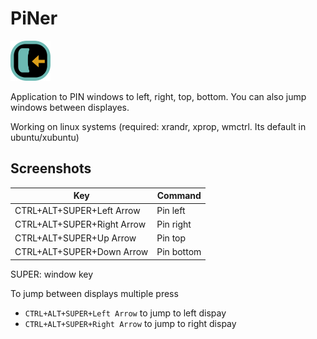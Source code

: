 # PiNer

<img src="src/assets/logo.png" width="64">

Application to PIN windows to left, right, top, bottom.
You can also jump windows between displayes.

Working on linux systems (required: xrandr, xprop, wmctrl. Its default in ubuntu/xubuntu)

## Screenshots

| Key                        | Command    |
|----------------------------|------------|
| CTRL+ALT+SUPER+Left Arrow  | Pin left   |
| CTRL+ALT+SUPER+Right Arrow | Pin right  |
| CTRL+ALT+SUPER+Up Arrow    | Pin top    |
| CTRL+ALT+SUPER+Down Arrow  | Pin bottom |

SUPER: window key

To jump between displays multiple press 
* `CTRL+ALT+SUPER+Left Arrow` to jump to left dispay
* `CTRL+ALT+SUPER+Right Arrow` to jump to right dispay

